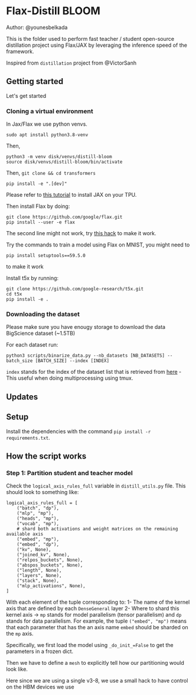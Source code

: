 # Flax-Distill BLOOM

Author: @younesbelkada

This is the folder used to perform fast teacher / student open-source distillation project using Flax/JAX by leveraging the inference speed of the framework.

Inspired from `distillation` project from @VictorSanh

## Getting started

Let's get started

### Cloning a virtual environment

In Jax/Flax we use python venvs. 

```
sudo apt install python3.8-venv
```

Then,

```
python3 -m venv disk/venvs/distill-bloom
source disk/venvs/distill-bloom/bin/activate
```

Then, `git clone && cd transformers`

```
pip install -e ".[dev]"
```

Please refer to [this tutorial](https://cloud.google.com/tpu/docs/run-calculation-jax#install_jax_on_your_vm) to install JAX on your TPU.

Then install Flax by doing:
```
git clone https://github.com/google/flax.git
pip install --user -e flax
```
The second line might not work, try [this hack](https://stackoverflow.com/questions/64278198/error-can-not-perform-a-user-install-user-site-packages-are-not-visible-in) to make it work.

Try the commands to train a model using Flax on MNIST, you might need to 
```
pip install setuptools==59.5.0
```
to make it work

Install t5x by running:
```
git clone https://github.com/google-research/t5x.git
cd t5x
pip install -e .
```


### Downloading the dataset

Please make sure you have enougy storage to download the data BigScience dataset (~1.5TB)

For each dataset run:
```
python3 scripts/binarize_data.py --nb_datasets [NB_DATASETS] --batch_size [BATCH_SIZE] --index [INDEX]
```

`index` stands for the index of the dataset list that is retrieved from [here](https://huggingface.co/bigscience-data) - This useful when doing multiprocessing using tmux.

## Updates

## Setup

Install the dependencies with the command `pip install -r requirements.txt`.

## How the script works

### Step 1: Partition student and teacher model

Check the `logical_axis_rules_full` variable in `distill_utils.py` file. This should look to something like:
```
logical_axis_rules_full = [
    ("batch", "dp"),
    ("mlp", "mp"),
    ("heads", "mp"),
    ("vocab", "mp"),
    # shard both activations and weight matrices on the remaining available axis
    ("embed", "mp"),
    ("embed", "dp"),
    ("kv", None),
    ("joined_kv", None),
    ("relpos_buckets", None),
    ("abspos_buckets", None),
    ("length", None),
    ("layers", None),
    ("stack", None),
    ("mlp_activations", None),
]
```
With each element of the tuple corresponding to: 
1- The name of the kernel axis that are defined by each `DenseGeneral` layer
2- Where to shard this kernel axis -> `mp` stands for model parallelism (tensor parallelism) and `dp` stands for data parallelism. For example, the tuple `("embed", "mp")` means that each parameter that has the an axis name `embed` should be sharded on the `mp` axis.

Specifically, we first load the model using `_do_init_=False` to get the parameters in a frozen dict.

Then we have to define a `mesh` to explicitly tell how our partitioning would look like.

Here since we are using a single v3-8, we use a small hack to have control on the HBM devices we use